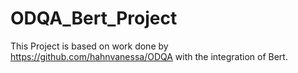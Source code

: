 # ODQA_Bert_Project
This Project is based on work done by https://github.com/hahnvanessa/ODQA with the integration of Bert.
